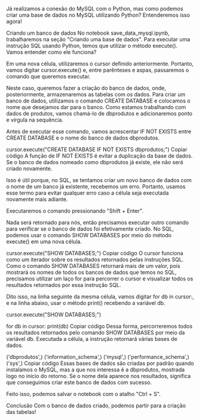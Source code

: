 Já realizamos a conexão do MySQL com o Python, mas como podemos criar uma base de dados no MySQL utilizando Python? Entenderemos isso agora!

Criando um banco de dados
No notebook save_data_mysql.ipynb, trabalharemos na seção "Criando uma base de dados". Para executar uma instrução SQL usando Python, temos que utilizar o método execute(). Vamos entender como ele funciona?

Em uma nova célula, utilizaremos o cursor definido anteriormente. Portanto, vamos digitar cursor.execute() e, entre parênteses e aspas, passaremos o comando que queremos executar.

Neste caso, queremos fazer a criação do banco de dados, onde, posteriormente, armazenaremos as tabelas com os dados. Para criar um banco de dados, utilizamos o comando CREATE DATABASE e colocamos o nome que desejamos dar para o banco. Como estamos trabalhando com dados de produtos, vamos chamá-lo de dbprodutos e adicionaremos ponto e vírgula na sequência.

Antes de executar esse comando, vamos acrescentar IF NOT EXISTS entre CREATE DATABASE e o nome do banco de dados dbprodutos.

cursor.execute("CREATE DATABASE IF NOT EXISTS dbprodutos;")
Copiar código
A função de IF NOT EXISTS é evitar a duplicação da base de dados. Se o banco de dados nomeado como dbprodutos já existe, ele não será criado novamente.

Isso é útil porque, no SQL, se tentamos criar um novo banco de dados com o nome de um banco já existente, recebemos um erro. Portanto, usamos esse termo para evitar qualquer erro caso a célula seja executada novamente mais adiante.

Executaremos o comando pressionando "Shift + Enter".

Nada será retornado para nós, então precisamos executar outro comando para verificar se o banco de dados foi efetivamente criado. No SQL, podemos usar o comando SHOW DATABASES por meio do método execute() em uma nova célula.

cursor.execute("SHOW DATABASES;")
Copiar código
O cursor funciona como um iterador sobre os resultados retornados pelas instruções SQL. Como o comando SHOW DATABASES retornará mais de um valor, pois mostrará os nomes de todos os bancos de dados que temos no SQL, precisamos utilizar um laço for para percorrer o cursor e visualizar todos os resultados retornados por essa instrução SQL.

Dito isso, na linha seguinte da mesma célula, vamos digitar for db in cursor:, e na linha abaixo, usar o método print() recebendo a variável db.

cursor.execute("SHOW DATABASES;")

for db in cursor:
    print(db)
Copiar código
Dessa forma, percorreremos todos os resultados retornados pelo comando SHOW DATABASES por meio da variável db. Executada a célula, a instrução retornará várias bases de dados.

('dbprodutos',)
('information_schema',)
('mysql',)
('performance_schema',)
('sys',)
Copiar código
Essas bases de dados são criadas por padrão quando instalamos o MySQL, mas a que nos interessa é a dbprodutos, mostrada logo no início do retorno. Se o nome dela aparece nos resultados, significa que conseguimos criar este banco de dados com sucesso.

Feito isso, podemos salvar o notebook com o atalho "Ctrl + S".

Conclusão
Com o banco de dados criado, podemos partir para a criação das tabelas!
